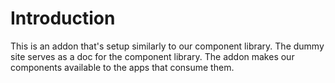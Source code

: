 # Introduction

This is an addon that's setup similarly to our component library. The dummy site serves as a doc for the component library. The addon makes our components available to the apps that consume them.
